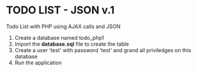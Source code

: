 # TODO LIST - JSON v.1

Todo List with PHP using AJAX calls and JSON

1. Create a database named todo_php1
2. Import the **database.sql** file to create the table
3. Create a user 'test' with password 'test' and grand all priviledges 
on this database
4. Run the application
